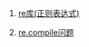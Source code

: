 1. [re库(正则表达式)](http://www.cnblogs.com/python-xkj/archive/2018/06/26/9231624.html)

2. [re.compile问题](https://www.jianshu.com/p/c98eec7b020e)